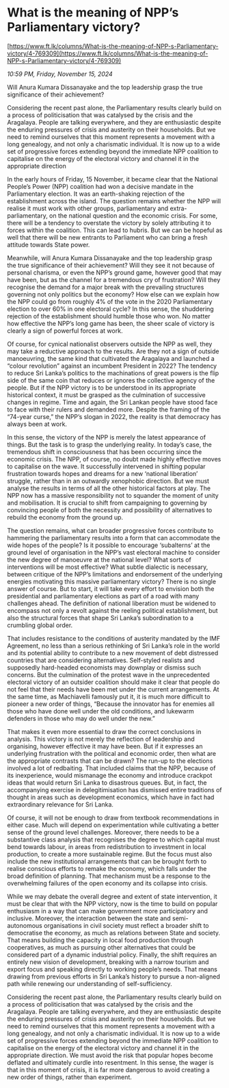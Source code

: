# What is the meaning of NPP’s Parliamentary victory?

[https://www.ft.lk/columns/What-is-the-meaning-of-NPP-s-Parliamentary-victory/4-769309](https://www.ft.lk/columns/What-is-the-meaning-of-NPP-s-Parliamentary-victory/4-769309)

*10:59 PM, Friday, November 15, 2024*

Will Anura Kumara Dissanayake and the top leadership grasp the true significance of their achievement?

Considering the recent past alone, the Parliamentary results clearly build on a process of politicisation that was catalysed by the crisis and the Aragalaya. People are talking everywhere, and they are enthusiastic despite the enduring pressures of crisis and austerity on their households. But we need to remind ourselves that this moment represents a movement with a long genealogy, and not only a charismatic individual. It is now up to a wide set of progressive forces extending beyond the immediate NPP coalition to capitalise on the energy of the electoral victory and channel it in the appropriate direction

In the early hours of Friday, 15 November, it became clear that the National People’s Power (NPP) coalition had won a decisive mandate in the Parliamentary election. It was an earth-shaking rejection of the establishment across the island. The question remains whether the NPP will realise it must work with other groups, parliamentary and extra-parliamentary, on the national question and the economic crisis. For some, there will be a tendency to overstate the victory by solely attributing it to forces within the coalition. This can lead to hubris. But we can be hopeful as well that there will be new entrants to Parliament who can bring a fresh attitude towards State power.

Meanwhile, will Anura Kumara Dissanayake and the top leadership grasp the true significance of their achievement? Will they see it not because of personal charisma, or even the NPP’s ground game, however good that may have been, but as the channel for a tremendous cry of frustration? Will they recognise the demand for a major break with the prevailing structures governing not only politics but the economy? How else can we explain how the NPP could go from roughly 4% of the vote in the 2020 Parliamentary election to over 60% in one electoral cycle? In this sense, the shuddering rejection of the establishment should humble those who won. No matter how effective the NPP’s long game has been, the sheer scale of victory is clearly a sign of powerful forces at work.

Of course, for cynical nationalist observers outside the NPP as well, they may take a reductive approach to the results. Are they not a sign of outside manoeuvring, the same kind that cultivated the Aragalaya and launched a “colour revolution” against an incumbent President in 2022? The tendency to reduce Sri Lanka’s politics to the machinations of great powers is the flip side of the same coin that reduces or ignores the collective agency of the people. But if the NPP victory is to be understood in its appropriate historical context, it must be grasped as the culmination of successive changes in regime. Time and again, the Sri Lankan people have stood face to face with their rulers and demanded more. Despite the framing of the “74-year curse,” the NPP’s slogan in 2022, the reality is that democracy has always been at work.

In this sense, the victory of the NPP is merely the latest appearance of things. But the task is to grasp the underlying reality. In today’s case, the tremendous shift in consciousness that has been occurring since the economic crisis. The NPP, of course, no doubt made highly effective moves to capitalise on the wave. It successfully intervened in shifting popular frustration towards hopes and dreams for a new ‘national liberation’ struggle, rather than in an outwardly xenophobic direction. But we must analyse the results in terms of all the other historical factors at play. The NPP now has a massive responsibility not to squander the moment of unity and mobilisation. It is crucial to shift from campaigning to governing by convincing people of both the necessity and possibility of alternatives to rebuild the economy from the ground up.

The question remains, what can broader progressive forces contribute to hammering the parliamentary results into a form that can accommodate the wide hopes of the people? Is it possible to encourage ‘subalterns’ at the ground level of organisation in the NPP’s vast electoral machine to consider the new degree of manoeuvre at the national level? What sorts of interventions will be most effective? What subtle dialectic is necessary, between critique of the NPP’s limitations and endorsement of the underlying energies motivating this massive parliamentary victory? There is no single answer of course. But to start, it will take every effort to envision both the presidential and parliamentary elections as part of a road with many challenges ahead. The definition of national liberation must be widened to encompass not only a revolt against the reeling political establishment, but also the structural forces that shape Sri Lanka’s subordination to a crumbling global order.

That includes resistance to the conditions of austerity mandated by the IMF Agreement, no less than a serious rethinking of Sri Lanka’s role in the world and its potential ability to contribute to a new movement of debt distressed countries that are considering alternatives. Self-styled realists and supposedly hard-headed economists may downplay or dismiss such concerns. But the culmination of the protest wave in the unprecedented electoral victory of an outsider coalition should make it clear that people do not feel that their needs have been met under the current arrangements. At the same time, as Machiavelli famously put it, it is much more difficult to pioneer a new order of things, “Because the innovator has for enemies all those who have done well under the old conditions, and lukewarm defenders in those who may do well under the new.”

That makes it even more essential to draw the correct conclusions in analysis. This victory is not merely the reflection of leadership and organising, however effective it may have been. But if it expresses an underlying frustration with the political and economic order, then what are the appropriate contrasts that can be drawn? The run-up to the elections involved a lot of redbaiting. That included claims that the NPP, because of its inexperience, would mismanage the economy and introduce crackpot ideas that would return Sri Lanka to disastrous queues. But, in fact, the accompanying exercise in delegitimisation has dismissed entire traditions of thought in areas such as development economics, which have in fact had extraordinary relevance for Sri Lanka.

Of course, it will not be enough to draw from textbook recommendations in either case. Much will depend on experimentation while cultivating a better sense of the ground level challenges. Moreover, there needs to be a substantive class analysis that recognises the degree to which capital must bend towards labour, in areas from redistribution to investment in local production, to create a more sustainable regime. But the focus must also include the new institutional arrangements that can be brought forth to realise conscious efforts to remake the economy, which falls under the broad definition of planning. That mechanism must be a response to the overwhelming failures of the open economy and its collapse into crisis.

While we may debate the overall degree and extent of state intervention, it must be clear that with the NPP victory, now is the time to build on popular enthusiasm in a way that can make government more participatory and inclusive. Moreover, the interaction between the state and semi-autonomous organisations in civil society must reflect a broader shift to democratise the economy, as much as relations between State and society. That means building the capacity in local food production through cooperatives, as much as pursuing other alternatives that could be considered part of a dynamic industrial policy. Finally, the shift requires an entirely new vision of development, breaking with a narrow tourism and export focus and speaking directly to working people’s needs. That means drawing from previous efforts in Sri Lanka’s history to pursue a non-aligned path while renewing our understanding of self-sufficiency.

Considering the recent past alone, the Parliamentary results clearly build on a process of politicisation that was catalysed by the crisis and the Aragalaya. People are talking everywhere, and they are enthusiastic despite the enduring pressures of crisis and austerity on their households. But we need to remind ourselves that this moment represents a movement with a long genealogy, and not only a charismatic individual. It is now up to a wide set of progressive forces extending beyond the immediate NPP coalition to capitalise on the energy of the electoral victory and channel it in the appropriate direction. We must avoid the risk that popular hopes become deflated and ultimately curdle into resentment. In this sense, the wager is that in this moment of crisis, it is far more dangerous to avoid creating a new order of things, rather than experiment.

